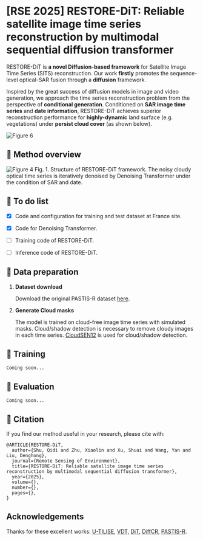 # [RSE 2025] RESTORE-DiT: Reliable satellite image time series reconstruction by multimodal sequential diffusion transformer

RESTORE-DiT is **a novel Diffusion-based framework** for Satellite Image Time Series (SITS) reconstruction. Our work **firstly** promotes the sequence-level optical-SAR fusion through a **diffusion** framework.

Inspired by the great success of diffusion models in image and video generation, we approach the time series reconstruction problem from the perspective of **conditional generation**. Conditioned on **SAR image time series** and **date information**, RESTORE-DiT achieves superior reconstruction performance for **highly-dynamic** land surface (e.g. vegetations) under **persist cloud cover** (as shown below).

![Figure 6](https://github.com/user-attachments/assets/7a4e4363-8f6b-44e2-b8f7-0e8f129d4736)


## :speech_balloon: Method overview

![Figure 4](https://github.com/user-attachments/assets/bec7e831-037b-49ac-9c5d-702bdd5bf229)
Fig. 1. Structure of RESTORE-DiT framework. The noisy cloudy optical time series is iteratively denoised by Denoising Transformer under the condition of SAR and date.


## :speech_balloon: To do list
- [x] Code and configuration for training and test dataset at France site.
- [x] Code for Denoising Transformer.
- [ ] Training code of RESTORE-DiT.
- [ ] Inference code of RESTORE-DiT.



## :speech_balloon: Data preparation

1. **Dataset download**

    Download the original PASTIS-R dataset [here](https://zenodo.org/records/5735646).

2. **Generate Cloud masks**

   The model is trained on cloud-free image time series with simulated masks. Cloud/shadow detection is necessary to remove cloudy images in each time series. [CloudSEN12](https://github.com/cloudsen12) is used for cloud/shadow detection.

## :speech_balloon: Training

    Coming soon...

## :speech_balloon: Evaluation

    Coming soon...


## :speech_balloon: Citation 

If you find our method useful in your research, please cite with:

```
@ARTICLE{RESTORE-DiT,
  author={Shu, Qidi and Zhu, Xiaolin and Xu, Shuai and Wang, Yan and Liu, Denghong},
  journal={Remote Sensing of Environment}, 
  title={RESTORE-DiT: Reliable satellite image time series reconstruction by multimodal sequential diffusion transformer}, 
  year={2025},
  volume={},
  number={},
  pages={},
}
```


## Acknowledgements

Thanks for these excellent works: [U-TILISE](https://github.com/prs-eth/U-TILISE), [VDT](https://github.com/RERV/VDT), [DiT](https://github.com/facebookresearch/DiT), [DiffCR](https://github.com/XavierJiezou/DiffCR), [PASTIS-R](https://github.com/VSainteuf/pastis-benchmark).

